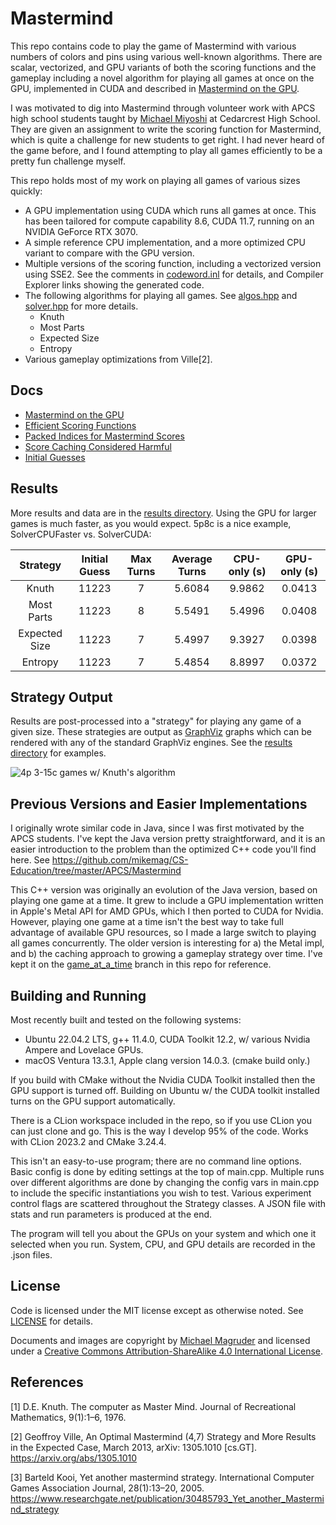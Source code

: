 # Mastermind

This repo contains code to play the game of Mastermind with various numbers of colors and pins using various well-known
algorithms. There are scalar, vectorized, and GPU variants of both the scoring functions and the gameplay including a
novel algorithm for playing all games at once on the GPU, implemented in CUDA and described in
[Mastermind on the GPU](docs/Mastermind_on_the_GPU.md).

I was motivated to dig into Mastermind through volunteer work with APCS high school students taught
by [Michael Miyoshi](https://github.com/MichaelTMiyoshi) at Cedarcrest High School. They are given an assignment to
write the scoring function for Mastermind, which is quite a challenge for new students to get right. I had never heard
of the game before, and I found attempting to play all games efficiently to be a pretty fun challenge myself.

This repo holds most of my work on playing all games of various sizes quickly:

- A GPU implementation using CUDA which runs all games at once. This
  has been tailored for compute capability 8.6, CUDA 11.7, running on an NVIDIA GeForce RTX 3070.
- A simple reference CPU implementation, and a more optimized CPU variant to compare with the GPU version.
- Multiple versions of the scoring function, including a vectorized version using SSE2. See the comments
  in [codeword.inl](codeword.inl) for details, and Compiler Explorer links showing the generated code.
- The following algorithms for playing all games. See [algos.hpp](algos.hpp)
  and [solver.hpp](solver.hpp) for more details.
  - Knuth
  - Most Parts
  - Expected Size
  - Entropy
- Various gameplay optimizations from Ville[2].

## Docs

* [Mastermind on the GPU](docs/Mastermind_on_the_GPU.md)
* [Efficient Scoring Functions](docs/Scoring_Functions.md)
* [Packed Indices for Mastermind Scores](docs/Score_Ordinals.md)
* [Score Caching Considered Harmful](docs/Score_Cache.md)
* [Initial Guesses](docs/initial_guesses/Initial_Guesses.md)

## Results

More results and data are in the [results directory](results/).
Using the GPU for larger games is much faster, as you would expect. 5p8c is a nice example, SolverCPUFaster vs.
SolverCUDA:

|   Strategy    | Initial Guess | Max Turns | Average Turns | CPU-only (s) | GPU-only (s) |
|:-------------:|:-------------:|:---------:|:-------------:|:------------:|:------------:|
|     Knuth     |     11223     |     7     |    5.6084     |    9.9862    |    0.0413    |
|  Most Parts   |     11223     |     8     |    5.5491     |    5.4996    |    0.0408    |
| Expected Size |     11223     |     7     |    5.4997     |    9.3927    |    0.0398    |
|    Entropy    |     11223     |     7     |    5.4854     |    8.8997    |    0.0372    |

## Strategy Output

Results are post-processed into a "strategy" for playing any game of a given size. These strategies are output
as [GraphViz](https://graphviz.org/) graphs which can be rendered with any of the standard GraphViz engines.
See the [results directory](results/) for examples.

![4p 3-15c games w/ Knuth's algorithm](results/mastermind_strategy_knuth_4p.gif)

## Previous Versions and Easier Implementations

I originally wrote similar code in Java, since I was first motivated by the APCS students. I've kept the Java version
pretty straightforward, and it is an easier introduction to the problem than the optimized C++ code you'll find here.
See https://github.com/mikemag/CS-Education/tree/master/APCS/Mastermind

This C++ version was originally an evolution of the Java version, based on playing one game at a time. It grew to
include a GPU implementation written in Apple's Metal API for AMD GPUs, which I then ported to CUDA for Nvidia. However,
playing one game at a time isn't the best way to take full advantage of available GPU resources, so I made a large
switch to playing all games concurrently. The older version is interesting for a) the Metal impl, and b) the caching
approach to growing a gameplay strategy over time. I've kept it on
the [game_at_a_time](https://github.com/mikemag/Mastermind/tree/game_at_a_time) branch in this repo for reference.

## Building and Running

Most recently built and tested on the following systems:

* Ubuntu 22.04.2 LTS, g++ 11.4.0, CUDA Toolkit 12.2, w/ various Nvidia Ampere and Lovelace GPUs.
* macOS Ventura 13.3.1, Apple clang version 14.0.3. (cmake build only.)

If you build with CMake without the Nvidia CUDA Toolkit installed then the GPU support is turned off. 
Building on Ubuntu w/ the CUDA toolkit installed turns on the GPU support automatically.

There is a CLion workspace included in the repo, so if you use CLion you can just clone and go. This is the way I
develop 95% of the code. Works with CLion 2023.2 and CMake 3.24.4.

This isn't an easy-to-use program; there are no command line options.
Basic config is done by editing settings at the top of main.cpp. Multiple runs over different algorithms are done by
changing the config vars in main.cpp to include the specific instantiations you wish to test.
Various experiment control flags are scattered throughout the Strategy classes.
A JSON file with stats and run parameters is produced at the end.

The program will tell you about the GPUs on your system and which one it selected when you run. 
System, CPU, and GPU details are recorded in the .json files.

## License

Code is licensed under the MIT license except as otherwise noted.
See [LICENSE](https://github.com/mikemag/Mastermind/blob/master/LICENSE) for details.

Documents and images are copyright by [Michael Magruder](https://github.com/mikemag) and licensed under a
[Creative Commons Attribution-ShareAlike 4.0 International License](http://creativecommons.org/licenses/by-sa/4.0/).

## References

[1] D.E. Knuth. The computer as Master Mind. Journal of Recreational Mathematics, 9(1):1–6, 1976.

[2] Geoffroy Ville, An Optimal Mastermind (4,7) Strategy and More Results in the Expected Case, March 2013, arXiv:
1305.1010 [cs.GT]. https://arxiv.org/abs/1305.1010

[3] Barteld Kooi, Yet another mastermind strategy. International Computer Games Association Journal, 28(1):13–20, 2005. https://www.researchgate.net/publication/30485793_Yet_another_Mastermind_strategy

  